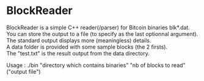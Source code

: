 # BlockReader
BlockReader is a simple C++ reader(/parser) for Bitcoin binaries blk*.dat. You can store the output to a file (to specify as the last optionnal argument).
The standard output displays more (meaningless) details.  
A data folder is provided with some sample blocks (the 2 firsts).  
The "test.txt" is the result output from the data directory.  
  
Usage : ./bin "directory which contains binaries" "nb of blocks to read" ("output file")  
